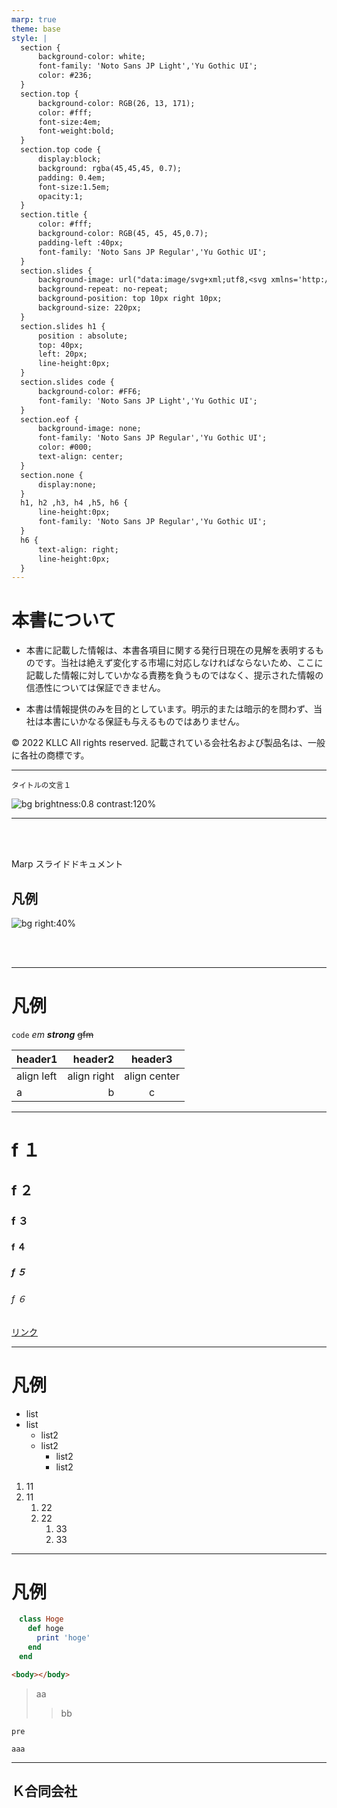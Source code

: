 ```yaml
---
marp: true
theme: base
style: |
  section {
      background-color: white;
      font-family: 'Noto Sans JP Light','Yu Gothic UI';
      color: #236;
  }
  section.top {
      background-color: RGB(26, 13, 171);
      color: #fff;
      font-size:4em;
      font-weight:bold;
  }
  section.top code {
      display:block;
      background: rgba(45,45,45, 0.7);
      padding: 0.4em;
      font-size:1.5em;
      opacity:1;
  }
  section.title {
      color: #fff;
      background-color: RGB(45, 45, 45,0.7);
      padding-left :40px;
      font-family: 'Noto Sans JP Regular','Yu Gothic UI';
  }
  section.slides {
      background-image: url("data:image/svg+xml;utf8,<svg xmlns='http://www.w3.org/2000/svg' width='680px' height='230px' preserveAspectRatio='none'><path d='M130,0l-70,110l70,110l50,0l-70,-110l70,-110H0Z' transform='translate(0 5)' fill='RGB(204,204,204)'/><path d='M0,0l0,220l50,0l0,-47.14285714l-40,-62.85714286l40,-62.85714286l0,-47.14285714H0Z' transform='translate(0 5)' fill='RGB(0,0,0)'/><path d='M50,0l0,47.14285714l30,-47.14285714H0Z' transform='translate(0 5)' fill='RGB(204,204,204)'/><path d='M50,220l0,-47.14285714l30,47.14285714H0Z' transform='translate(0 5)' fill='RGB(204,204,204)'/><text id='LLC' transform='translate(180 226)' font-size='316' font-family='SegoeUI-Bold, Segoe UI' font-weight='700'>LLC</text></svg>");
      background-repeat: no-repeat;
      background-position: top 10px right 10px;
      background-size: 220px;
  }    
  section.slides h1 {
      position : absolute;
      top: 40px;
      left: 20px;
      line-height:0px;
  }
  section.slides code {
      background-color: #FF6;
      font-family: 'Noto Sans JP Light','Yu Gothic UI';
  }
  section.eof {
      background-image: none;
      font-family: 'Noto Sans JP Regular','Yu Gothic UI';
      color: #000;
      text-align: center;
  }
  section.none {
      display:none;
  }    
  h1, h2 ,h3, h4 ,h5, h6 {
      line-height:0px;        
      font-family: 'Noto Sans JP Regular','Yu Gothic UI';
  }
  h6 {
      text-align: right;
      line-height:0px;
  }
---
```


<!-- class: slides -->

# 本書について

- 本書に記載した情報は、本書各項目に関する発行日現在の見解を表明するものです。当社は絶えず変化する市場に対応しなければならないため、ここに記載した情報に対していかなる責務を負うものではなく、提示された情報の信憑性については保証できません。

- 本書は情報提供のみを目的としています。明示的または暗示的を問わず、当社は本書にいかなる保証も与えるものではありません。

© 2022 KLLC All rights reserved.
記載されている会社名および製品名は、一般に各社の商標です。

<!-- 21.03.31 style部分をたたむときに、１ページ目がたたまれてしまうので、固定ページを追加した。　-->

---

<!--　class: top -->

`タイトルの文言１`

![bg brightness:0.8 contrast:120%](https://marp.app/assets/og-image.png)

<!-- Webの画像をそのままバックグラウンドに出来るのでいい感じ。 -->
<!-- brightness:0.8 contrast:120%　で色やコントラスト設定 -->

---

<!--
class: title
-->
<br>
<br>

Marp スライドドキュメント

## 凡例

![bg right:40%](https://dbdzm869oupei.cloudfront.net/img/sticker/large/8340.jpg)

<br>
<br>

---

<!--
class: slides
paginate: true
-->

# 凡例

`code`
_em_
**_strong_**
~~gfm~~

| header1    |     header2 |   header3    |
| :--------- | ----------: | :----------: |
| align left | align right | align center |
| a          |           b |      c       |

---

# f １

## f ２

### f ３

#### f ４

##### f ５

###### f ６

[リンク](https://memo.tyoshida.me/power-platform/powerapps/useful-websites-to-start-powerapps/)

---

# 凡例

- list
- list
  - list2
  - list2
    - list2
    - list2

1. 11
1. 11
   1. 22
   1. 22
      1. 33
      1. 33

---

# 凡例

```ruby
　class Hoge
　  def hoge
　    print 'hoge'
　  end
　end
```

```html
<body></body>
```

> aa
>
> > bb

    pre

```
aaa
```

---

<!--
class: eof
paginate: false
footer: Document Name © 2022 KLLC
-->

## Ｋ合同会社
